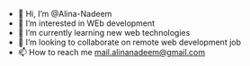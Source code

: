 - 👋 Hi, I’m @Alina-Nadeem
- 👀 I’m interested in WEb development 
- 🌱 I’m currently learning new web technologies
- 💞️ I’m looking to collaborate on remote web development job
- 📫 How to reach me mail.alinanadeem@gmail.com

<!---
Alina-Nadeem/Alina-Nadeem is a ✨ special ✨ repository because its `README.md` (this file) appears on your GitHub profile.
You can click the Preview link to take a look at your changes.
--->

